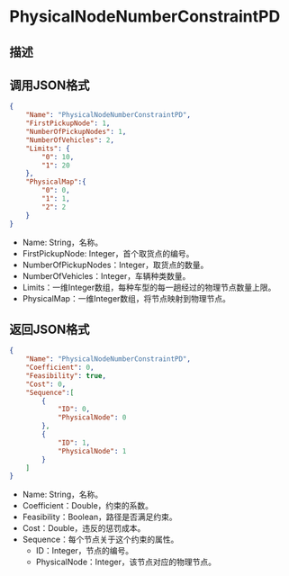 # PhysicalNodeNumberConstraintPD

## 描述

## 调用JSON格式

```json
{
	"Name": "PhysicalNodeNumberConstraintPD",
	"FirstPickupNode": 1,
	"NumberOfPickupNodes": 1,
	"NumberOfVehicles": 2,
	"Limits": {
		"0": 10,
		"1": 20
	},
	"PhysicalMap":{
		"0": 0,
		"1": 1,
		"2": 2
	}
}
```
* Name: String，名称。
* FirstPickupNode: Integer，首个取货点的编号。
* NumberOfPickupNodes：Integer，取货点的数量。
* NumberOfVehicles：Integer，车辆种类数量。
* Limits：一维Integer数组，每种车型的每一趟经过的物理节点数量上限。
* PhysicalMap：一维Integer数组，将节点映射到物理节点。


## 返回JSON格式

```json
{
	"Name": "PhysicalNodeNumberConstraintPD",
	"Coefficient": 0,
	"Feasibility": true,
	"Cost": 0,
	"Sequence":[
		{
			"ID": 0,
			"PhysicalNode": 0
		},
		{
			"ID": 1,
			"PhysicalNode": 1
		}
	]
}
```

* Name: String，名称。
* Coefficient：Double，约束的系数。
* Feasibility：Boolean，路径是否满足约束。
* Cost：Double，违反的惩罚成本。
* Sequence：每个节点关于这个约束的属性。
	+ ID：Integer，节点的编号。
	+ PhysicalNode：Integer，该节点对应的物理节点。

